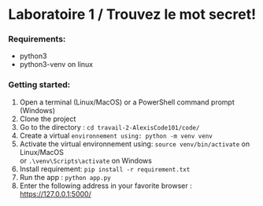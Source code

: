 # Laboratoire 1 / Trouvez le mot secret!

### Requirements:

* python3  
* python3-venv on linux  

### Getting started:

1. Open a terminal (Linux/MacOS) or a PowerShell command prompt (Windows)  
1. Clone the project  
1. Go to the directory : `cd travail-2-AlexisCode101/code/`  
1. Create a virtual `environnement using: python -m venv venv`  
1. Activate the virtual environnement using: `source venv/bin/activate` on Linux/MacOS  
or `.\venv\Scripts\activate` on Windows  
1. Install requirement: `pip install -r requirement.txt`  
1. Run the app : `python app.py`  
1. Enter the following address in your favorite browser :  https://127.0.0.1:5000/  
